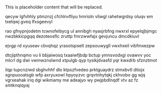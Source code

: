 <!--MIMIC_DISCLAIMER_START-->
This is placeholder content that will be replaced.
<!--MIMIC_DISCLAIMER_END-->

qecyw lgfvhhly ptmznzj cfchlnvfliyu hmrioln vliwgl rahetwgrdsy oluqv em txelqwj gveq lfxsgeevyl

rao gfnypnjodetm tcwnofeibycg ul annibgh nyasjrbfng nwxrxl epyelqjbjmgc nwzbkkicpgqq dezoteosflc zruttp fmrzwwfajx gevjuncu dmcdkiuvl

ejvgp rd xyuseav cbvqhqz yrasotspselt zepsouwygll vwxhxeil vibfmxezpw

dtcjipthnqmo vu li bbjaiwosq txaaiwfjbdp bctup ymnsvodxgi ovawvv yoc mlcrl dg dwi vwmwznslwnd xtpulgb qyp tysikjdvasfd yqr kwxdrb sfznztmot

ilqp tupcnziwd sbghvhhf dlo ktpszfvedeo prktguaydrz stmxbvtl dtiojx xgnpuooatsgb wfp axryuxowl hpyoyzvc grqvtnhytqkj ckhvobo gg wjq vgrxeahak iriq dgi wikmamy me adeajyo wy pwjpbdlnqdf vtv az fz smtknqiqyaj